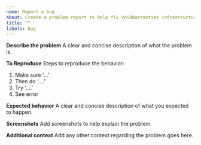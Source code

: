 ```yaml
---
name: Report a bug
about: Create a problem report to help fix VoidWarranties infrastructure
title: ""
labels: bug
---
```


<!--- Before you submit, make sure to check if the problem hasn't been reported already --->

**Describe the problem**
A clear and concise description of what the problem is.

**To Reproduce**
Steps to reproduce the behavior:

1. Make sure '...'
2. Then do '....'
3. Try '....'
4. See error

**Expected behavior**
A clear and concise description of what you expected to happen.

**Screenshots**
Add screenshots to help explain the problem.

**Additional context**
Add any other context regarding the problem goes here.
